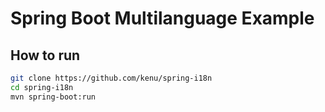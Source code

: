 # Spring Boot Multilanguage Example

## How to run
```sh
git clone https://github.com/kenu/spring-i18n
cd spring-i18n
mvn spring-boot:run
```

